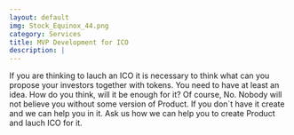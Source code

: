 ```yaml
---
layout: default
img: Stock_Equinox_44.png
category: Services
title: MVP Development for ICO
description: |
---
```

 If you are thinking to lauch an ICO it is necessary to think what can you propose your investors together with tokens. You need to have at least an idea. 
How do you think, will it be enough for it? Of course, No. Nobody will not believe you without some version of Product. 
If you don`t have it create and we can help you in it. Ask us how we can help you to create Product and lauch ICO for it. 